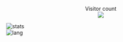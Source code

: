 <p align="center"> Visitor count<br>
<img src="https://profile-counter.glitch.me/fupengl/count.svg" />

<!--
**fupengl/fupengl** is a ✨ _special_ ✨ repository because its `README.md` (this file) appears on your GitHub profile.

Here are some ideas to get you started:

- 🔭 I’m currently working on ...
- 🌱 I’m currently learning ...
- 👯 I’m looking to collaborate on ...
- 🤔 I’m looking for help with ...
- 💬 Ask me about ...
- 📫 How to reach me: ...
- 😄 Pronouns: ...
- ⚡ Fun fact: ...
-->

![stats](https://github-readme-stats.vercel.app/api?username=fupengl&include_all_commits=true&show_icons=true&theme=radical)  
![lang](https://github-readme-stats.vercel.app/api/top-langs/?username=fupengl&show_icons=true&theme=radical&layout=compact)
